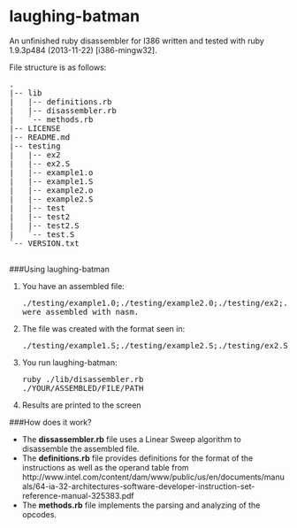 laughing-batman
===============
An unfinished ruby disassembler for I386 written and tested with ruby 1.9.3p484 (2013-11-22) [i386-mingw32].

File structure is as follows:
<pre>
.
|-- lib
|   |-- definitions.rb
|   |-- disassembler.rb
|   `-- methods.rb
|-- LICENSE
|-- README.md
|-- testing
|   |-- ex2
|   |-- ex2.S
|   |-- example1.o
|   |-- example1.S
|   |-- example2.o
|   |-- example2.S
|   |-- test
|   |-- test2
|   |-- test2.S
|   `-- test.S
`-- VERSION.txt

</pre>

###Using laughing-batman

1. You have an assembled file: <pre> ./testing/example1.0;./testing/example2.0;./testing/ex2;./testing/test;./testing/test2 were assembled with nasm.</pre>
2. The file was created with the format seen in: <pre>./testing/example1.S;./testing/example2.S;./testing/ex2.S;./testing/test.S;./testing/test2.S</pre>
3. You run laughing-batman: <pre>ruby ./lib/disassembler.rb ./YOUR/ASSEMBLED/FILE/PATH </pre>
4. Results are printed to the screen

###How does it work?
<ul>
  <li>The <b>dissassembler.rb</b> file uses a Linear Sweep algorithm to disassemble the assembled file.</li>
  <li>The <b>definitions.rb</b> file provides definitions for the format of the instructions as well as the operand table from http://www.intel.com/content/dam/www/public/us/en/documents/manuals/64-ia-32-architectures-software-developer-instruction-set-reference-manual-325383.pdf</li>
  <li>The <b>methods.rb</b> file implements the parsing and analyzing of the opcodes.</li>
  </ul>

